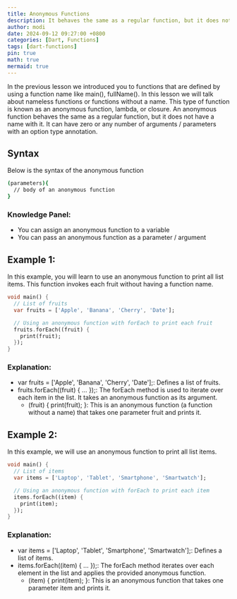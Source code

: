 ```yaml
---
title: Anonymous Functions
description: It behaves the same as a regular function, but it does not have a name with it.
author: modi
date: 2024-09-12 09:27:00 +0800
categories: [Dart, Functions]
tags: [dart-functions]
pin: true
math: true
mermaid: true
---
```


In the previous lesson we introduced you to functions that are defined by using a function name like main(), fullName(). In this lesson we will talk about nameless functions or functions without a name. This type of function is known as an anonymous function, lambda, or closure. An anonymous function behaves the same as a regular function, but it does not have a name with it. It can have zero or any number of arguments / parameters with an option type annotation.

## Syntax 
Below is the syntax of the anonymous function

```bash
(parameters){
  // body of an anonymous function
}
```

### Knowledge Panel:
- You can assign an anonymous function to a variable
- You can pass an anonymous function as a parameter / argument


## Example 1:

In this example, you will learn to use an anonymous function to print all list items. This function invokes each fruit without having a function name.

```dart
void main() {
  // List of fruits
  var fruits = ['Apple', 'Banana', 'Cherry', 'Date'];

  // Using an anonymous function with forEach to print each fruit
  fruits.forEach((fruit) {
    print(fruit);
  });
}
```

### Explanation:
- var fruits = ['Apple', 'Banana', 'Cherry', 'Date'];: Defines a list of fruits.
- fruits.forEach((fruit) { ... });: The forEach method is used to iterate over each item in the list. It takes an anonymous function as its argument.
   - (fruit) { print(fruit); }: This is an anonymous function (a function without a name) that takes one parameter fruit and prints it.


## Example 2:

In this example, we will use an anonymous function to print all list items.

```dart
void main() {
  // List of items
  var items = ['Laptop', 'Tablet', 'Smartphone', 'Smartwatch'];

  // Using an anonymous function with forEach to print each item
  items.forEach((item) {
    print(item);
  });
}
```

### Explanation:
- var items = ['Laptop', 'Tablet', 'Smartphone', 'Smartwatch'];: Defines a list of items.
- items.forEach((item) { ... });: The forEach method iterates over each element in the list and applies the provided anonymous function.
   - (item) { print(item); }: This is an anonymous function that takes one parameter item and prints it.